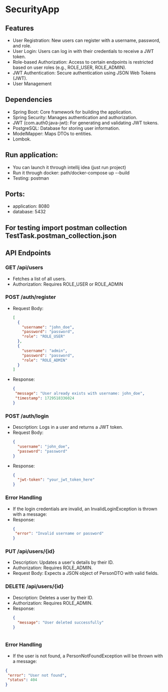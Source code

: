 # SecurityApp
## Features

- User Registration: New users can register with a username, password, and role.
- User Login: Users can log in with their credentials to receive a JWT token.
- Role-based Authorization: Access to certain endpoints is restricted based on user roles (e.g., ROLE_USER, ROLE_ADMIN).
- JWT Authentication: Secure authentication using JSON Web Tokens (JWT).
- User Management
  
## Dependencies

- Spring Boot: Core framework for building the application.
- Spring Security: Manages authentication and authorization.
- JWT (com.auth0:java-jwt): For generating and validating JWT tokens.
- PostgreSQL: Database for storing user information.
- ModelMapper: Maps DTOs to entities.
- Lombok.

 ## Run application: 
 - You can launch it through intellij idea (just run project)
 - Run it through docker: path/docker-compose up --build
 - Testing: postman

## Ports:
- application: 8080
- database: 5432

## For testing import postman collection TestTask.postman_collection.json 

## API Endpoints
### GET /api/users
- Fetches a list of all users.
- Authorization: Requires ROLE_USER or ROLE_ADMIN

### POST /auth/register
- Request Body: 
  ```json
  [
    {
      "username": "john_doe",
      "password": "password",
      "role": "ROLE_USER"
    },
    {
      "username": "admin",
      "password": "password",
      "role": "ROLE_ADMIN"
    }
  ]
- Response:
   ```json
   {
    "message": "User already exists with username: john_doe",
    "timestamp": 1729518336024
   }

### POST /auth/login
- Description: Logs in a user and returns a JWT token.
- Request Body:
  ```json
  {
    "username": "john_doe",
    "password": "password"
  }

- Response:
  ```json
  {
    "jwt-token": "your_jwt_token_here"
  }

  
### Error Handling
 - If the login credentials are invalid, an InvalidLoginException is thrown with a message:
- Response:
  ```json
  {
   "error": "Invalid username or password"
  }


### PUT /api/users/{id}
- Description: Updates a user's details by their ID.
- Authorization: Requires ROLE_ADMIN.
- Request Body: Expects a JSON object of PersonDTO with valid fields.
  

### DELETE /api/users/{id}
- Description: Deletes a user by their ID.
- Authorization: Requires ROLE_ADMIN.
- Response:
  ```json
  {
    "message": "User deleted successfully"
  }

  

### Error Handling
- If the user is not found, a PersonNotFoundException will be thrown with a message:
 ```json
{
  "error": "User not found",
  "status": 404
}





